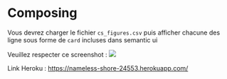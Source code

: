 # Composing 

Vous devrez charger le fichier `cs_figures.csv` puis afficher chacune des ligne sous forme de `card` incluses dans semantic ui

Veuillez respecter ce screenshot :
![](screen.png)

Link Heroku :
https://nameless-shore-24553.herokuapp.com/
